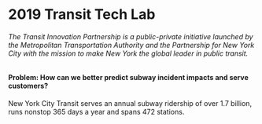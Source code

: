 # 2019 Transit Tech Lab
###### The Transit Innovation Partnership is a public-private initiative launched by the Metropolitan Transportation Authority and the Partnership for New York City with the mission to make New York the global leader in public transit.
#### Problem: How can we better predict subway incident impacts and serve customers? <br/>
New York City Transit serves an annual subway ridership of over 1.7 billion, runs nonstop 365 days a year and spans 472 stations.
